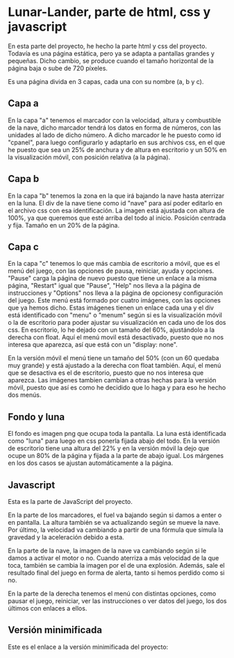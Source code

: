# Lunar-Lander, parte de html, css y javascript
En esta parte del proyecto, he hecho la parte html y css del proyecto. Todavía es una página estática, pero ya se adapta a pantallas grandes y pequeñas. Dicho cambio, se produce cuando el tamaño horizontal de la página baja o sube de 720 píxeles.

Es una página divida en 3 capas, cada una con su nombre (a, b y c). 

## Capa a

En la capa "a" tenemos el marcador con la velocidad, altura y combustible de la nave, dicho marcador tendrá los datos en forma de números, con las unidades al lado de dicho número. A dicho marcador le he puesto como id "cpanel", para luego configurarlo y adaptarlo en sus archivos css, en el que he puesto que sea un 25% de anchura y de altura en escritorio y un 50% en la visualización móvil, con posición relativa (a la página).


## Capa b

En la capa "b" tenemos la zona en la que irá bajando la nave hasta aterrizar en la luna. El div de la nave tiene como id "nave" para así poder editarlo en el archivo css con esa identificación. La imagen está ajustada con altura de 100%, ya que queremos que esté arriba del todo al inicio. Posición centrada y fija. Tamaño en un 20% de la página.


## Capa c

En la capa "c" tenemos lo que más cambia de escritorio a móvil, que es el menú del juego, con las opciones de pausa, reiniciar, ayuda y opciones. "Pause" carga la página de nuevo puesto que tiene un enlace a la misma página, "Restart" igual que "Pause", "Help" nos lleva a la página de instrucciones y "Options" nos lleva a la página de opcionesy configuración del juego. Este menú está formado por cuatro imágenes, con las opciones que ya hemos dicho. Estas imágenes tienen un enlace cada una y el div está identificado con "menu" o "menum" según si es la visualización móvil o la de escritorio para poder ajustar su visualización en cada uno de los dos css. En escritorio, lo he dejado con un tamaño del 60%, ajustándolo a la derecha con float. Aquí el menú movil está desactivado, puesto que no nos interesa que aparezca, así que está con un "display: none".

En la versión móvil el menú tiene un tamaño del 50% (con un 60 quedaba muy grande) y está ajustado a la derecha con float también. Aquí, el menú que se desactiva es el de escritorio, puesto que no nos interesa que aparezca. Las imágenes tambien cambian a otras hechas para la versión móvil, puesto que así es como he decidido que lo haga y para eso he hecho dos menús.

## Fondo y luna
El fondo es imagen png que ocupa toda la pantalla. La luna está identificada como "luna" para luego en css ponerla fijada abajo del todo. En la versión de escritorio tiene una altura del 22% y en la versión móvil la dejo que ocupe un 80% de la página y fijada a la parte de abajo igual. Los márgenes en los dos casos se ajustan automáticamente a la página.

## Javascript
Esta es la parte de JavaScript del proyecto.

En la parte de los marcadores, el fuel va bajando según si damos a enter o en pantalla. La altura también se va actualizando según se mueve la nave. Por último, la velocidad va cambiando a partir de una fórmula que simula la gravedad y la aceleración debido a esta.

En la parte de la nave, la imagen de la nave va cambiando según si le damos a activar el motor o no. Cuando aterriza a más velocidad de la que toca, también se cambia la imagen por el de una explosión. Además, sale el resultado final del juego en forma de alerta, tanto si hemos perdido como si no.

En la parte de la derecha tenemos el menú con distintas opciones, como pausar el juego, reiniciar, ver las instrucciones o ver datos del juego, los dos últimos con enlaces a ellos.

## Versión minimificada
Este es el enlace a la versión minimificada del proyecto:

